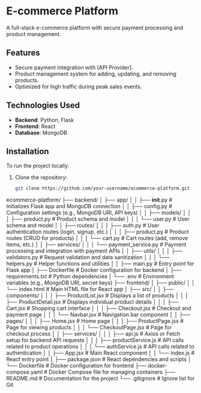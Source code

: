 # E-commerce Platform

A full-stack e-commerce platform with secure payment processing and product management.

## Features
- Secure payment integration with [API Provider].
- Product management system for adding, updating, and removing products.
- Optimized for high traffic during peak sales events.

## Technologies Used
- **Backend**: Python, Flask
- **Frontend**: React
- **Database**: MongoDB

## Installation
To run the project locally:

1. Clone the repository:
   ```bash
   git clone https://github.com/your-username/ecommerce-platform.git


ecommerce-platform/
├── backend/
│   ├── app/
│   │   ├── __init__.py              # Initializes Flask app and MongoDB connection
│   │   ├── config.py                # Configuration settings (e.g., MongoDB URI, API keys)
│   │   ├── models/
│   │   │   ├── product.py           # Product schema and model
│   │   │   └── user.py              # User schema and model
│   │   ├── routes/
│   │   │   ├── auth.py              # User authentication routes (login, signup, etc.)
│   │   │   ├── product.py           # Product routes (CRUD for products)
│   │   │   └── cart.py              # Cart routes (add, remove items, etc.)
│   │   ├── services/
│   │   │   └── payment_service.py   # Payment processing and integration with payment APIs
│   │   ├── utils/
│   │   │   ├── validators.py        # Request validation and data sanitization
│   │   │   └── helpers.py           # Helper functions and utilities
│   │   ├── main.py                  # Entry point for Flask app
│   ├── Dockerfile                   # Docker configuration for backend
│   ├── requirements.txt             # Python dependencies
│   └── .env                         # Environment variables (e.g., MongoDB URI, secret keys)
├── frontend/
│   ├── public/
│   │   └── index.html               # Main HTML file for React app
│   ├── src/
│   │   ├── components/
│   │   │   ├── ProductList.jsx      # Displays a list of products
│   │   │   ├── ProductDetail.jsx    # Displays individual product details
│   │   │   ├── Cart.jsx             # Shopping cart interface
│   │   │   ├── Checkout.jsx         # Checkout and payment page
│   │   │   └── Navbar.jsx           # Navigation bar component
│   │   ├── pages/
│   │   │   ├── Home.jsx             # Home page
│   │   │   ├── ProductPage.jsx      # Page for viewing products
│   │   │   └── CheckoutPage.jsx     # Page for checkout process
│   │   ├── services/
│   │   │   ├── api.js               # Axios or Fetch setup for backend API requests
│   │   │   ├── productService.js    # API calls related to product operations
│   │   │   └── authService.js       # API calls related to authentication
│   │   ├── App.jsx                  # Main React component
│   │   └── index.js                 # React entry point
│   ├── package.json                 # React dependencies and scripts
│   └── Dockerfile                   # Docker configuration for frontend
├── docker-compose.yaml              # Docker Compose file for managing containers
├── README.md                        # Documentation for the project
└── .gitignore                       # Ignore list for Git

